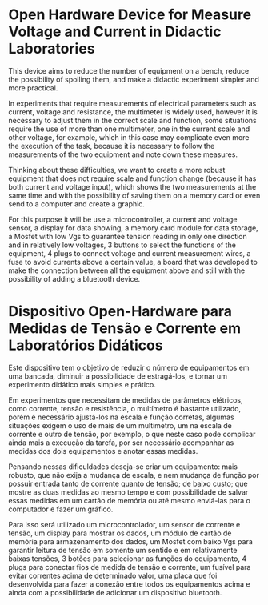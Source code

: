 # Open Hardware Device for Measure Voltage and Current in Didactic Laboratories

This device aims to reduce the number of equipment on a bench, reduce the possibility of spoiling them, and make a didactic experiment simpler and more practical.

In experiments that require measurements of electrical parameters such as current, voltage and resistance, the multimeter is widely used, however it is necessary to adjust them in the correct scale and function, some situations require the use of more than one multimeter, one in the current scale and other voltage, for example, which in this case may complicate even more the execution of the task, because it is necessary to follow the measurements of the two equipment and note down these measures.

Thinking about these difficulties, we want to create a more robust equipment that does not require scale and function change (because it has both current and voltage input), which shows the two measurements at the same time and with the possibility of saving them on a memory card or even send to a computer and create a graphic.

For this purpose it will be use a microcontroller, a current and voltage sensor, a display for data showing, a memory card module for data storage, a Mosfet with low Vgs to guarantee tension reading in only one direction and in relatively low voltages, 3 buttons to select the functions of the equipment, 4 plugs to connect voltage and current measurement wires, a fuse to avoid currents above a certain value, a board that was developed to make the connection between all the equipment above and still with the possibility of adding a bluetooth device.

# Dispositivo Open-Hardware para Medidas de Tensão e Corrente em Laboratórios Didáticos

Este dispositivo tem o objetivo de reduzir o número de equipamentos em uma bancada, diminuir a possibilidade de estragá-los, e tornar um experimento didático mais simples e prático.

Em experimentos que necessitam de medidas de parâmetros elétricos, como corrente, tensão e resistência, o multímetro é bastante utilizado, porém é necessário ajustá-los na escala e função corretas, algumas situações exigem o uso de mais de um multímetro, um na escala de corrente e outro de tensão, por exemplo, o que neste caso pode complicar ainda mais a execução da tarefa, por ser necessário acompanhar as medidas dos dois equipamentos e anotar essas medidas.

Pensando nessas dificuldades deseja-se criar um equipamento: mais robusto, que não exija a mudança de escala, e nem mudança de função por possuir entrada tanto de corrente quanto de tensão; de baixo custo; que mostre as duas medidas ao mesmo tempo e com possibilidade de salvar essas medidas em um cartão de memória ou até mesmo enviá-las para o computador e fazer um gráfico.

Para isso será utilizado um microcontrolador, um sensor de corrente e tensão, um display para mostrar os dados, um módulo de cartão de memória para armazenamento dos dados, um Mosfet com baixo Vgs para garantir leitura de tensão em somente um sentido e em relativamente baixas tensões, 3 botões para selecionar as funções do equipamento, 4 plugs para conectar fios de medida de tensão e corrente, um fusível para evitar correntes acima de determinado valor, uma placa que foi desenvolvida para fazer a conexão entre todos os equipamentos acima e ainda com a possibilidade de adicionar um dispositivo bluetooth.
